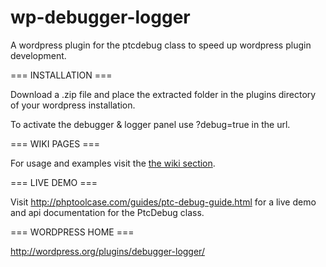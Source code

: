 wp-debugger-logger
==================

A wordpress plugin for the ptcdebug class to speed up wordpress plugin development.

=== INSTALLATION ===

Download a .zip file and place the extracted folder in the plugins directory of your wordpress installation.

To activate the debugger & logger panel use ?debug=true in the url. 

=== WIKI PAGES ===

For usage and examples visit the <a href="https://github.com/ifsale/wp-debugger-logger/wiki">the wiki section</a>.

=== LIVE DEMO ===

Visit http://phptoolcase.com/guides/ptc-debug-guide.html for a live demo and api documentation for the PtcDebug class.

=== WORDPRESS HOME ===

http://wordpress.org/plugins/debugger-logger/
